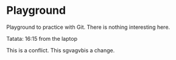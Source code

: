 # Playground
Playground to practice with Git. There is nothing interesting here.

Tatata: 16:15 from the laptop

This is a conflict.
This sgvagvbis a change.
